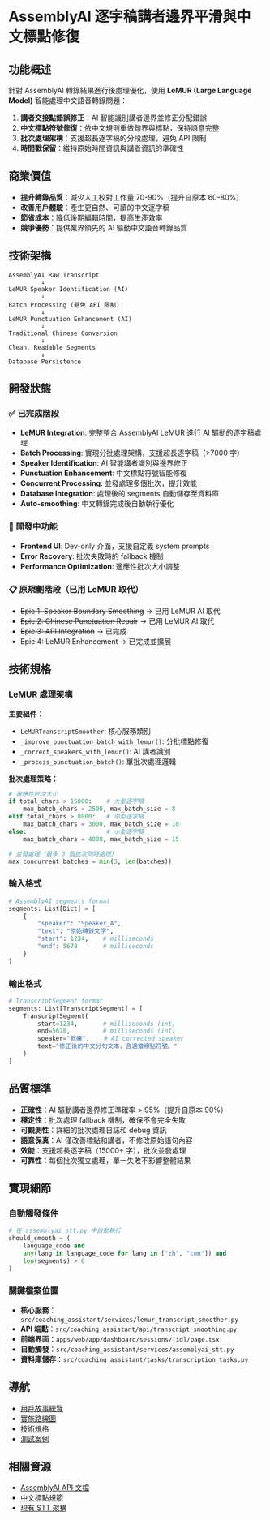 # AssemblyAI 逐字稿講者邊界平滑與中文標點修復

## 功能概述

針對 AssemblyAI 轉錄結果進行後處理優化，使用 **LeMUR (Large Language Model)** 智能處理中文語音轉錄問題：
1. **講者交接點錯誤修正**：AI 智能識別講者邊界並修正分配錯誤
2. **中文標點符號修復**：依中文規則重做句界與標點，保持語意完整
3. **批次處理架構**：支援超長逐字稿的分段處理，避免 API 限制
4. **時間戳保留**：維持原始時間資訊與講者資訊的準確性

## 商業價值

- **提升轉錄品質**：減少人工校對工作量 70-90%（提升自原本 60-80%）
- **改善用戶體驗**：產生更自然、可讀的中文逐字稿
- **節省成本**：降低後期編輯時間，提高生產效率
- **競爭優勢**：提供業界領先的 AI 驅動中文語音轉錄品質

## 技術架構

```
AssemblyAI Raw Transcript
         ↓
LeMUR Speaker Identification (AI)
         ↓
Batch Processing (避免 API 限制)
         ↓
LeMUR Punctuation Enhancement (AI)
         ↓
Traditional Chinese Conversion
         ↓
Clean, Readable Segments
         ↓
Database Persistence
```

## 開發狀態

### ✅ 已完成階段
- **LeMUR Integration**: 完整整合 AssemblyAI LeMUR 進行 AI 驅動的逐字稿處理
- **Batch Processing**: 實現分批處理架構，支援超長逐字稿（>7000 字）
- **Speaker Identification**: AI 智能講者識別與邊界修正
- **Punctuation Enhancement**: 中文標點符號智能修復
- **Concurrent Processing**: 並發處理多個批次，提升效能
- **Database Integration**: 處理後的 segments 自動儲存至資料庫
- **Auto-smoothing**: 中文轉錄完成後自動執行優化

### 🚧 開發中功能
- **Frontend UI**: Dev-only 介面，支援自定義 system prompts
- **Error Recovery**: 批次失敗時的 fallback 機制
- **Performance Optimization**: 適應性批次大小調整

### 📋 原規劃階段（已用 LeMUR 取代）
- ~~Epic 1: Speaker Boundary Smoothing~~ → 已用 LeMUR AI 取代
- ~~Epic 2: Chinese Punctuation Repair~~ → 已用 LeMUR AI 取代
- ~~Epic 3: API Integration~~ → 已完成
- ~~Epic 4: LeMUR Enhancement~~ → 已完成並擴展

## 技術規格

### LeMUR 處理架構

**主要組件：**
- `LeMURTranscriptSmoother`: 核心服務類別
- `_improve_punctuation_batch_with_lemur()`: 分批標點修復
- `_correct_speakers_with_lemur()`: AI 講者識別
- `_process_punctuation_batch()`: 單批次處理邏輯

**批次處理策略：**
```python
# 適應性批次大小
if total_chars > 15000:    # 大型逐字稿
    max_batch_chars = 2500, max_batch_size = 8
elif total_chars > 8000:   # 中型逐字稿  
    max_batch_chars = 3000, max_batch_size = 10
else:                      # 小型逐字稿
    max_batch_chars = 4000, max_batch_size = 15

# 並發處理（最多 3 個批次同時處理）
max_concurrent_batches = min(3, len(batches))
```

### 輸入格式
```python
# AssemblyAI segments format
segments: List[Dict] = [
    {
        "speaker": "Speaker_A",
        "text": "原始轉錄文字",
        "start": 1234,    # milliseconds
        "end": 5678       # milliseconds
    }
]
```

### 輸出格式
```python
# TranscriptSegment format  
segments: List[TranscriptSegment] = [
    TranscriptSegment(
        start=1234,       # milliseconds (int)
        end=5678,         # milliseconds (int)
        speaker="教練",    # AI corrected speaker
        text="修正後的中文分句文本，含適當標點符號。"
    )
]
```

## 品質標準

- **正確性**：AI 驅動講者邊界修正準確率 > 95%（提升自原本 90%）
- **穩定性**：批次處理 fallback 機制，確保不會完全失敗
- **可觀測性**：詳細的批次處理日誌和 debug 資訊
- **語意保真**：AI 僅改善標點和講者，不修改原始語句內容
- **效能**：支援超長逐字稿（15000+ 字），批次並發處理
- **可靠性**：每個批次獨立處理，單一失敗不影響整體結果

## 實現細節

### 自動觸發條件
```python
# 在 assemblyai_stt.py 中自動執行
should_smooth = (
    language_code and 
    any(lang in language_code for lang in ["zh", "cmn"]) and
    len(segments) > 0
)
```

### 關鍵檔案位置
- **核心服務**：`src/coaching_assistant/services/lemur_transcript_smoother.py`
- **API 端點**：`src/coaching_assistant/api/transcript_smoothing.py`
- **前端界面**：`apps/web/app/dashboard/sessions/[id]/page.tsx`
- **自動觸發**：`src/coaching_assistant/services/assemblyai_stt.py`
- **資料庫儲存**：`src/coaching_assistant/tasks/transcription_tasks.py`

## 導航

- [用戶故事總覽](./user-stories.md)
- [實施路線圖](./implementation-roadmap.md)
- [技術規格](./technical/)
- [測試案例](./test-cases.md)

## 相關資源

- [AssemblyAI API 文檔](https://www.assemblyai.com/docs/)
- [中文標點規範](https://www.moe.gov.tw/cp-1-language/)
- [現有 STT 架構](../../architecture/stt.md)